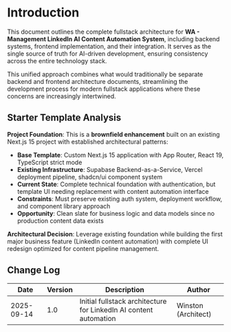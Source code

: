 # Introduction

This document outlines the complete fullstack architecture for **WA - Management LinkedIn AI Content Automation System**, including backend systems, frontend implementation, and their integration. It serves as the single source of truth for AI-driven development, ensuring consistency across the entire technology stack.

This unified approach combines what would traditionally be separate backend and frontend architecture documents, streamlining the development process for modern fullstack applications where these concerns are increasingly intertwined.

## Starter Template Analysis

**Project Foundation**: This is a **brownfield enhancement** built on an existing Next.js 15 project with established architectural patterns:

- **Base Template**: Custom Next.js 15 application with App Router, React 19, TypeScript strict mode
- **Existing Infrastructure**: Supabase Backend-as-a-Service, Vercel deployment pipeline, shadcn/ui component system
- **Current State**: Complete technical foundation with authentication, but template UI needing replacement with content automation interface
- **Constraints**: Must preserve existing auth system, deployment workflow, and component library approach
- **Opportunity**: Clean slate for business logic and data models since no production content data exists

**Architectural Decision**: Leverage existing foundation while building the first major business feature (LinkedIn content automation) with complete UI redesign optimized for content pipeline management.

## Change Log
| Date | Version | Description | Author |
|------|---------|-------------|---------|
| 2025-09-14 | 1.0 | Initial fullstack architecture for LinkedIn AI content automation | Winston (Architect) |
